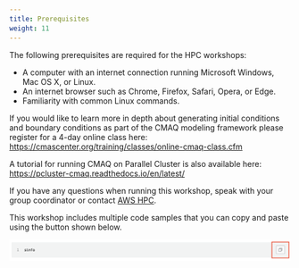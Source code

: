 ```yaml
---
title: Prerequisites
weight: 11
---
```


The following prerequisites are required for the HPC workshops:

* A computer with an internet connection running Microsoft Windows, Mac OS X, or Linux.
* An internet browser such as Chrome, Firefox, Safari, Opera, or Edge.
* Familiarity with common Linux commands.

If you would like to learn more in depth about generating initial conditions and boundary conditions as part of the CMAQ modeling framework please register for a 4-day online class here: https://cmascenter.org/training/classes/online-cmaq-class.cfm

A tutorial for running CMAQ on Parallel Cluster is also available here: https://pcluster-cmaq.readthedocs.io/en/latest/ 

If you have any questions when running this workshop, speak with your group coordinator or contact [AWS HPC](https://aws.amazon.com/hpc/).

This workshop includes multiple code samples that you can copy and paste using the button shown below.

![AWS Parallel Cluster UI URL](/static/images/0-copying.png)
